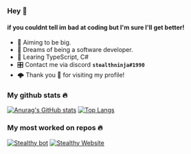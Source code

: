### Hey 👋
#### if you couldnt tell im bad at coding but I'm sure I'll get better!
 - 🔭 Aiming to be big.
 - 🌃 Dreams of being a software developer.
 - 📘 Learing TypeScript, C#
 - 🎛️ Contact me via discord **`stealthninja#1990`**
 - 🌩️ Thank you 💙  for visiting my profile!

### My github stats 🔥
[![Anurag's GitHub stats](https://github-readme-stats.vercel.app/api?username=realstealthninja&show_icons=true&bg_color=20,010332,100328,29011c,43000d,530005&title_color=ffff&text_color=ffff)](https://github.com/anuraghazra/github-readme-stats)
[![Top Langs](https://github-readme-stats.vercel.app/api/top-langs/?username=realstealthninja&show_icons=true&bg_color=20,010332,100328,29011c,43000d,530005&title_color=ffff&text_color=ffff)](https://github.com/anuraghazra/github-readme-stats)

### My most worked on repos 🔥
[![Stealthy bot](https://github-readme-stats.vercel.app/api/pin/?username=realstealthninja&repo=stealthybot&show_icons=true&bg_color=20,010332,100328,29011c,43000d,530005&title_color=ffff&text_color=ffff)](https://github.com/realstealthninja/Stealthybot)
[![Stealthy Website](https://github-readme-stats.vercel.app/api/pin/?username=realstealthninja&repo=stealthy-website&show_icons=true&bg_color=20,010332,100328,29011c,43000d,530005&title_color=ffff&text_color=ffff)](https://github.com/realstealthninja/stealthy-website)

